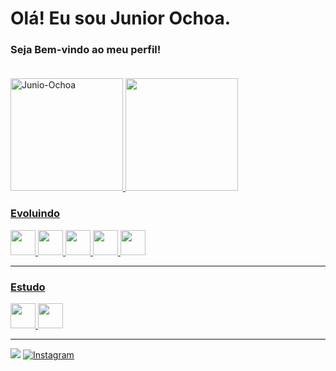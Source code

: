 # Olá! Eu sou Junior Ochoa.
### Seja Bem-vindo ao meu perfil! <br/> <br/>

<div>
<a href="https://github.com/Junior-Ochoa">
<img loading="lazy" height="180em" src="https://github-readme-stats.vercel.app/api/top-langs/?username=Junior-Ochoa&layout=compact&theme=dark" alt="Junio-Ochoa"/>
<img loading="lazy" height="180em" src="https://github-readme-stats.vercel.app/api?username=Junior-Ochoa&show_icons=true&theme=dark"/>
</div>

### Evoluindo
<img src="https://cdn.jsdelivr.net/gh/devicons/devicon/icons/javascript/javascript-original.svg" width="40" heigh="40"/> <img src="https://cdn.jsdelivr.net/gh/devicons/devicon/icons/typescript/typescript-original.svg" width="40" heigh="40"/> <img src="https://cdn.jsdelivr.net/gh/devicons/devicon/icons/react/react-original-wordmark.svg" width="40" heigh="40"/> <img src="https://icongr.am/devicon/html5-original-wordmark.svg?size=128&color=currentColor" width="40" heigh="40"/> <img src="https://icongr.am/devicon/css3-original-wordmark.svg?size=128&color=currentColor" width="40" heigh="40"/>
<hr/>

### Estudo
<img src="https://cdn.jsdelivr.net/gh/devicons/devicon/icons/dart/dart-original.svg" width="40" heigh="40"/> <img src="https://cdn.jsdelivr.net/gh/devicons/devicon/icons/flutter/flutter-original.svg" width="40" heigh="40"/>
  
<hr/>

  
<a href = "mailto:ademirks@gmail.com"><img src="https://img.shields.io/badge/Gmail-D14836?style=for-the-badge&logo=gmail&logoColor=white" target="_blank"></a>
[![Instagram](https://img.shields.io/badge/Instagram-E4405F?style=for-the-badge&logo=instagram&logoColor=white)](https://instagram.com/jjuniorochoa)
    
 




